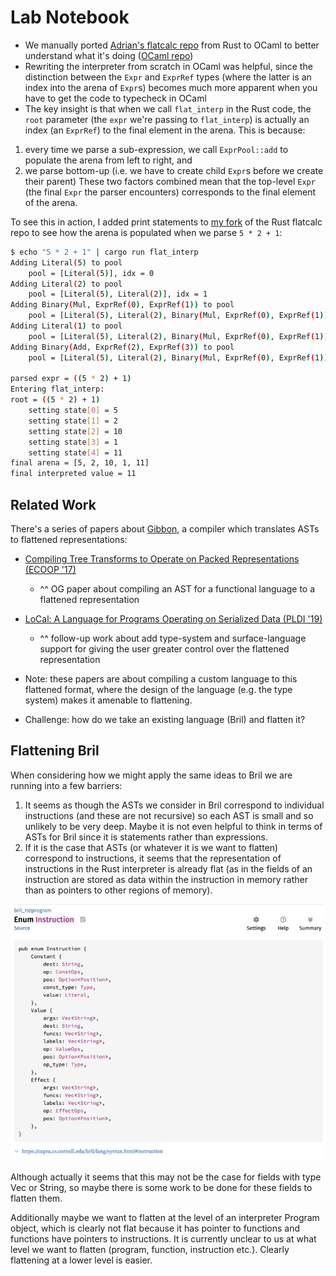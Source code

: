# Lab Notebook

- We manually ported [Adrian's flatcalc repo](https://github.com/sampsyo/flatcalc) from Rust to OCaml to better understand what it's doing ([OCaml repo](https://github.com/ngernest/ocaml_flatcalc))
- Rewriting the interpreter from scratch in OCaml was helpful, since the distinction between the `Expr` and `ExprRef` types (where the latter is an index into the arena of `Expr`s) becomes much more apparent when you have to get the code to typecheck in OCaml
- The key insight is that when we call `flat_interp` in the Rust code, the `root` parameter
(the `expr` we're passing to `flat_interp`) is actually an index (an `ExprRef`) to the final
element in the arena. This is because:
1. every time we parse a sub-expression, we call `ExprPool::add` to populate the arena from left to right, and
2.  we parse bottom-up (i.e. we have to create child `Expr`s before we create their parent)
These two factors combined mean that the top-level `Expr` (the final `Expr` the parser encounters) corresponds to the final element of the arena. 

To see this in action, I added print statements to [my fork](https://github.com/ngernest/flatcalc/tree/flat) of the Rust flatcalc repo to see how the arena is populated when we parse `5 * 2 + 1`:
```bash
$ echo "5 * 2 + 1" | cargo run flat_interp
Adding Literal(5) to pool
	pool = [Literal(5)], idx = 0
Adding Literal(2) to pool
	pool = [Literal(5), Literal(2)], idx = 1
Adding Binary(Mul, ExprRef(0), ExprRef(1)) to pool
	pool = [Literal(5), Literal(2), Binary(Mul, ExprRef(0), ExprRef(1))], idx = 2
Adding Literal(1) to pool
	pool = [Literal(5), Literal(2), Binary(Mul, ExprRef(0), ExprRef(1)), Literal(1)], idx = 3
Adding Binary(Add, ExprRef(2), ExprRef(3)) to pool
	pool = [Literal(5), Literal(2), Binary(Mul, ExprRef(0), ExprRef(1)), Literal(1), Binary(Add, ExprRef(2), ExprRef(3))], idx = 4

parsed expr = ((5 * 2) + 1)
Entering flat_interp:
root = ((5 * 2) + 1)
	setting state[0] = 5
	setting state[1] = 2
	setting state[2] = 10
	setting state[3] = 1
	setting state[4] = 11
final arena = [5, 2, 10, 1, 11]
final interpreted value = 11
```


## Related Work 
There's a series of papers about [Gibbon](https://iu-parfunc.github.io/gibbon/), a compiler which translates ASTs to flattened representations:
- [Compiling Tree Transforms to Operate on Packed Representations (ECOOP '17)](https://drops.dagstuhl.de/storage/00lipics/lipics-vol074-ecoop2017/LIPIcs.ECOOP.2017.26/LIPIcs.ECOOP.2017.26.pdf)
  - ^^ OG paper about compiling an AST for a functional language to a flattened representation
- [LoCal: A Language for Programs Operating on Serialized Data (PLDI '19)](https://dl.acm.org/doi/pdf/10.1145/3314221.3314631) 
  - ^^ follow-up work about add type-system and surface-language support for giving the user greater control over the flattened representation

- Note: these papers are about compiling a custom language to this flattened format, 
where the design of the language (e.g. the type system) makes it amenable to flattening.
- Challenge: how do we take an existing language (Bril) and flatten it? 

## Flattening Bril

When considering how we might apply the same ideas to Bril we are running into a few barriers:

1. It seems as though the ASTs we consider in Bril correspond to individual instructions (and these are not recursive) so each AST is small and so unlikely to be very deep. Maybe it is not even helpful to think in terms of ASTs for Bril since it is statements rather than expressions.
2. If it is the case that ASTs (or whatever it is we want to flatten) correspond to instructions, it seems that the representation of instructions in the Rust interpreter is already flat (as in the fields of an instruction are stored as data within the instruction in memory rather than as pointers to other regions of memory).

![alt text](rust_instr.png)

Although actually it seems that this may not be the case for fields with type Vec<X> or String, so maybe there is some work to be done for these fields to flatten them.

Additionally maybe we want to flatten at the level of an interpreter Program object, which is clearly not flat because it has pointer to functions and functions have pointers to instructions. It is currently unclear to us at what level we want to flatten (program, function, instruction etc.). Clearly flattening at a lower level is easier. 